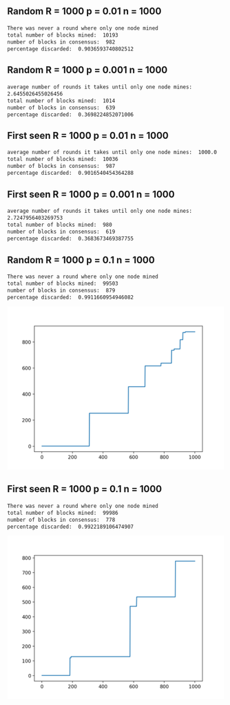 ## Random R = 1000 p = 0.01 n = 1000

```
There was never a round where only one node mined
total number of blocks mined:  10193
number of blocks in consensus:  982
percentage discarded:  0.9036593740802512
```



## Random R = 1000 p = 0.001 n = 1000

```
average number of rounds it takes until only one node mines:  2.6455026455026456
total number of blocks mined:  1014
number of blocks in consensus:  639
percentage discarded:  0.3698224852071006
```



## First seen R = 1000 p = 0.01 n = 1000

```
average number of rounds it takes until only one node mines:  1000.0
total number of blocks mined:  10036
number of blocks in consensus:  987
percentage discarded:  0.9016540454364288
```



## First seen R = 1000 p = 0.001 n = 1000

```
average number of rounds it takes until only one node mines:  2.7247956403269753
total number of blocks mined:  980
number of blocks in consensus:  619
percentage discarded:  0.3683673469387755
```



## Random R = 1000 p = 0.1 n = 1000

```
There was never a round where only one node mined
total number of blocks mined:  99503
number of blocks in consensus:  879
percentage discarded:  0.9911660954946082
```

![figure 3](./fig3.png)



## First seen R = 1000 p = 0.1 n = 1000

```
There was never a round where only one node mined
total number of blocks mined:  99986
number of blocks in consensus:  778
percentage discarded:  0.9922189106474907
```

![figure 4](./fig4.png)

